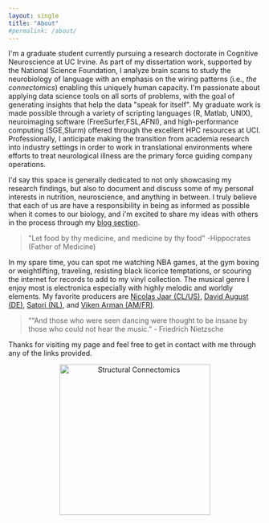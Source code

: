 ```yaml
---
layout: single
title: "About"
#permalink: /about/
---
```


I'm a graduate student currently pursuing a research doctorate in Cognitive Neuroscience at UC Irvine. As part of my dissertation work, supported by the National Science Foundation, I analyze brain scans to study the neurobiology of language with an emphasis on the wiring patterns (i.e., *the connectomics*) enabling this uniquely human capacity. I'm passionate about applying data science tools on all sorts of problems, with the goal of generating insights that help the data "speak for itself". My graduate work is made possible through a variety of scripting languages (R, Matlab, UNIX), neuroimaging software (FreeSurfer,FSL,AFNI), and high-performance computing (SGE,Slurm) offered through the excellent HPC resources at UCI. Professionally, I anticipate making the transition from academia research into industry settings in order to work in translational environments where efforts to treat neurological illness are the primary force guiding company operations.

I'd say this space is generally dedicated to not only showcasing my research findings, but also to document and discuss some of my personal interests in nutrition, neuroscience, and anything in between. I truly believe that each of us are have a responsibility in being as informed as possible when it comes to our biology, and i'm excited to share my ideas with others in the process through my [blog section](/blog/).

>"Let food by thy medicine, and medicine by thy food" -Hippocrates (Father of Medicine)

In my spare time, you can spot me watching NBA games, at the gym boxing or weightlifting, traveling, resisting black licorice temptations, or scouring the internet for records to add to my vinyl collection. The musical genre I enjoy most is electronica especially with highly melodic and worldly elements. My favorite producers are [Nicolas Jaar (CL/US)](https://youtu.be/BMPT8nzg9ho), [David August (DE)](https://youtu.be/cwL_CIhS9Qs), [Satori (NL)](https://www.youtube.com/watch?v=72owSWU1xIM), and [Viken Arman (AM/FR)](https://youtu.be/j_npZfZmRiM).

>"“And those who were seen dancing were thought to be insane by those who could not hear the music.” - Friedrich Nietzsche

Thanks for visiting my page and feel free to get in contact with me through any of the links provided.

<p align="center">
<img src="{{ site.url }}{{site.baseurl }}/assets/images/figs/Connectomics.png" alt="Structural Connectomics" width="300" height="300" >
</p>
